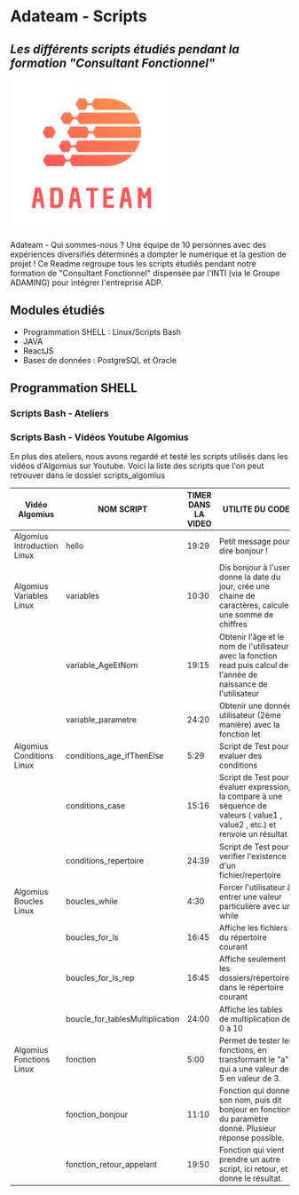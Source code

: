 # Adateam - Scripts 
## _Les différents scripts étudiés pendant la formation "Consultant Fonctionnel"_

[![N|Solid](https://github.com/AdaTeamPrj/scripts-formation/blob/main/image_readme/AdaTeam_Logo.png?raw=true)](https://sites.google.com/view/adp-class/accueil)

Adateam - Qui sommes-nous ? 
Une équipe de 10 personnes avec des expériences diversifiés déterminés a dompter le numérique et la gestion de projet ! 
Ce Readme regroupe tous les scripts étudiés pendant notre formation de "Consultant Fonctionnel" dispensée par l'INTI (via le Groupe ADAMING) pour intégrer l'entreprise ADP. 


## Modules étudiés

- Programmation SHELL : Linux/Scripts Bash
- JAVA
- ReactJS
- Bases de données : PostgreSQL et Oracle


## Programmation SHELL
### Scripts Bash - Ateliers 

### Scripts Bash - Vidéos Youtube Algomius
En plus des ateliers, nous avons regardé et testé les scripts utilisés dans les vidéos d'Algomius sur Youtube.
Voici la liste des scripts que l'on peut retrouver dans le dossier scripts_algomius

| Vidéo Algomius| NOM SCRIPT | TIMER DANS LA VIDEO | UTILITE DU CODE |
| ------ | ------ | ------ | ------ |
| Algomius Introduction Linux | hello | 19:29 | Petit message pour dire bonjour ! |
| Algomius Variables Linux | variables | 10:30 | Dis bonjour à l'user, donne la date du jour, crée une chaine de caractères, calcule une somme de chiffres  |
|  | variable_AgeEtNom | 19:15 | Obtenir l'âge et le nom de l'utilisateur avec la fonction read puis calcul de l'année de naissance de l'utilisateur|
|  | variable_parametre | 24:20 | Obtenir une donnée utilisateur (2ème manière) avec la fonction let| 
| Algomius Conditions Linux | conditions_age_ifThenElse |5:29 | Script de Test pour evaluer des conditions |
|  | conditions_case | 15:16 |  Script de Test pour évaluer expression, la compare à une séquence de valeurs ( value1 , value2 , etc.) et renvoie un résultat|
|  | conditions_repertoire | 24:39 | Script de Test pour verifier l'existence d'un fichier/repertoire |
| Algomius Boucles Linux | boucles_while | 4:30 | Forcer l'utilisateur à entrer une valeur particulière avec un while |
|  | boucles_for_ls | 16:45 | Affiche les fichiers du répertoire courant |
|  | boucles_for_ls_rep | 16:45 | Affiche seulement les dossiers/répertoires dans le répertoire courant |
|  | boucle_for_tablesMultiplication | 24:00 | Affiche les tables de multiplication de 0 à 10 |
| Algomius Fonctions Linux | fonction | 5:00 | Permet de tester les fonctions, en transformant le "a" qui a une valeur de 5 en valeur de 3.|
|  | fonction_bonjour | 11:10 | Fonction qui donne son nom, puis dit bonjour en fonction du paramètre donné. Plusieur réponse possible. |
|  | fonction_retour_appelant | 19:50 | Fonction qui vient prendre un autre script, ici retour, et donne le résultat.  |
